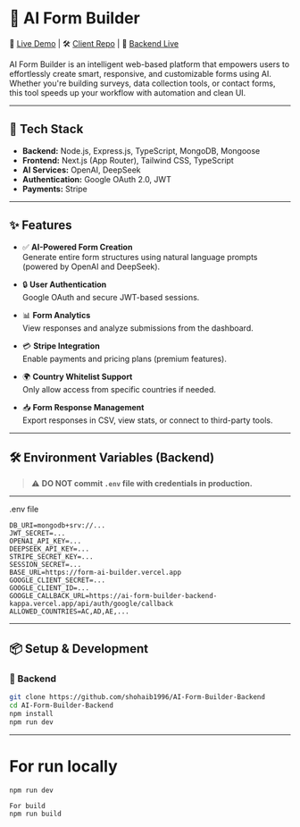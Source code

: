 # 🧠 AI Form Builder

🚀 [Live Demo](https://form-ai-builder.vercel.app/) | 🛠 [Client Repo](https://github.com/shohaib1996/AI-Form-Builder-Client) | 🔧 [Backend Live](https://ai-form-builder-backend-kappa.vercel.app/)

AI Form Builder is an intelligent web-based platform that empowers users to effortlessly create smart, responsive, and customizable forms using AI. Whether you're building surveys, data collection tools, or contact forms, this tool speeds up your workflow with automation and clean UI.

---

## 🔧 Tech Stack

- **Backend:** Node.js, Express.js, TypeScript, MongoDB, Mongoose  
- **Frontend:** Next.js (App Router), Tailwind CSS, TypeScript  
- **AI Services:** OpenAI, DeepSeek  
- **Authentication:** Google OAuth 2.0, JWT  
- **Payments:** Stripe

---

## ✨ Features

- ✅ **AI-Powered Form Creation**  
  Generate entire form structures using natural language prompts (powered by OpenAI and DeepSeek).

- 🔒 **User Authentication**  
  Google OAuth and secure JWT-based sessions.

- 📊 **Form Analytics**  
  View responses and analyze submissions from the dashboard.

- 💳 **Stripe Integration**  
  Enable payments and pricing plans (premium features).

- 🌍 **Country Whitelist Support**  
  Only allow access from specific countries if needed.

- 📥 **Form Response Management**  
  Export responses in CSV, view stats, or connect to third-party tools.

---

## 🛠️ Environment Variables (Backend)

> ⚠️ **DO NOT commit `.env` file with credentials in production.**

---
.env file 

```
DB_URI=mongodb+srv://...
JWT_SECRET=...
OPENAI_API_KEY=...
DEEPSEEK_API_KEY=...
STRIPE_SECRET_KEY=...
SESSION_SECRET=...
BASE_URL=https://form-ai-builder.vercel.app
GOOGLE_CLIENT_SECRET=...
GOOGLE_CLIENT_ID=...
GOOGLE_CALLBACK_URL=https://ai-form-builder-backend-kappa.vercel.app/api/auth/google/callback
ALLOWED_COUNTRIES=AC,AD,AE,...
```


---

## 📦 Setup & Development

### 🔧 Backend

```bash
git clone https://github.com/shohaib1996/AI-Form-Builder-Backend
cd AI-Form-Builder-Backend
npm install
npm run dev
```

---
# For run locally 

```
npm run dev

For build 
npm run build

```
